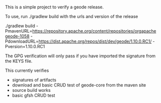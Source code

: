 This is a simple project to verify a geode release.

To use, run ./gradlew build with the urls and version of the release

./gradlew build -PmavenURL=https://repository.apache.org/content/repositories/orgapachegeode-1058 -PdownloadURL=https://dist.apache.org/repos/dist/dev/geode/1.10.0.RC1/ -Pversion=1.10.0.RC1

The GPG verification will only pass if you have imported the signature from the KEYS file.

This currently verifies
  - signatures of artifacts
  - download and basic CRUD test of geode-core from the maven site
  - source build works
  - basic gfsh CRUD test
